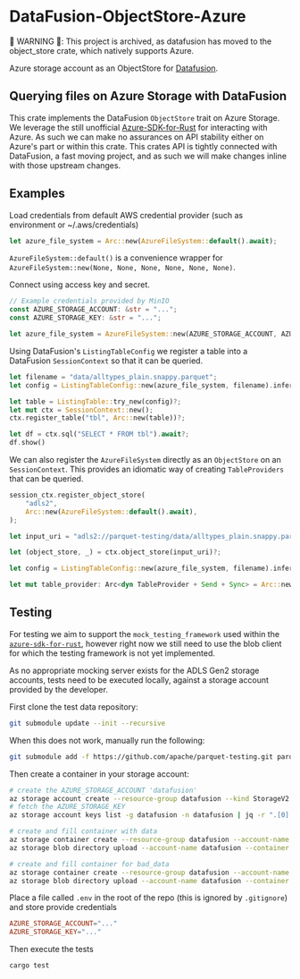 # DataFusion-ObjectStore-Azure

🚨 WARNING 🚨: This project is archived, as datafusion has moved to the object_store crate, which natively supports Azure.

Azure storage account as an ObjectStore for [Datafusion](https://github.com/apache/arrow-datafusion).

## Querying files on Azure Storage with DataFusion

This crate implements the DataFusion `ObjectStore` trait on Azure Storage. We leverage the still unofficial
[Azure-SDK-for-Rust](https://github.com/Azure/azure-sdk-for-rust) for interacting with Azure. As such we can
make no assurances on API stability either on Azure's part or within this crate. This crates API is tightly
connected with DataFusion, a fast moving project, and as such we will make changes inline with those upstream changes.

## Examples

Load credentials from default AWS credential provider (such as environment or ~/.aws/credentials)

```rust
let azure_file_system = Arc::new(AzureFileSystem::default().await);
```

`AzureFileSystem::default()` is a convenience wrapper for `AzureFileSystem::new(None, None, None, None, None, None)`.

Connect using access key and secret.

```rust
// Example credentials provided by MinIO
const AZURE_STORAGE_ACCOUNT: &str = "...";
const AZURE_STORAGE_KEY: &str = "...";

let azure_file_system = AzureFileSystem::new(AZURE_STORAGE_ACCOUNT, AZURE_STORAGE_KEY).await;
```

Using DataFusion's `ListingTableConfig` we register a table into a DataFusion `SessionContext` so that it can be queried.

```rust
let filename = "data/alltypes_plain.snappy.parquet";
let config = ListingTableConfig::new(azure_file_system, filename).infer().await?;

let table = ListingTable::try_new(config)?;
let mut ctx = SessionContext::new();
ctx.register_table("tbl", Arc::new(table))?;

let df = ctx.sql("SELECT * FROM tbl").await?;
df.show()
```

We can also register the `AzureFileSystem` directly as an `ObjectStore` on an `SessionContext`.
This provides an idiomatic way of creating `TableProviders` that can be queried.

```rust
session_ctx.register_object_store(
    "adls2",
    Arc::new(AzureFileSystem::default().await),
);

let input_uri = "adls2://parquet-testing/data/alltypes_plain.snappy.parquet";

let (object_store, _) = ctx.object_store(input_uri)?;

let config = ListingTableConfig::new(azure_file_system, filename).infer().await?;

let mut table_provider: Arc<dyn TableProvider + Send + Sync> = Arc::new(ListingTable::try_new(config)?);
```

## Testing

For testing we aim to support the `mock_testing_framework` used within the
[`azure-sdk-for-rust`](https://github.com/Azure/azure-sdk-for-rust), however right now we
still need to use the blob client for which the testing framework is not yet implemented.

As no appropriate mocking server exists for the ADLS Gen2 storage accounts, tests need to be executed
locally, against a storage account provided by the developer.

First clone the test data repository:

```bash
git submodule update --init --recursive
```

When this does not work, manually run the following:

```bash
git submodule add -f https://github.com/apache/parquet-testing.git parquet-testing
```

Then create a container in your storage account:

```bash
# create the AZURE_STORAGE_ACCOUNT 'datafusion'
az storage account create --resource-group datafusion --kind StorageV2 --location westeurope --sku Standard_LRS --name datafusion
# fetch the AZURE_STORAGE_KEY
az storage account keys list -g datafusion -n datafusion | jq -r ".[0].value"

# create and fill container with data
az storage container create --resource-group datafusion --account-name datafusion --public-access container --name parquet-testing-data
az storage blob directory upload --account-name datafusion --container parquet-testing-data -s "./parquet-testing/data/*" -d . --recursive

# create and fill container for bad_data
az storage container create --resource-group datafusion --account-name datafusion --public-access container --name parquet-testing-bad-data
az storage blob directory upload --account-name datafusion --container parquet-testing-bad-data -s "./parquet-testing/bad_data/*" -d . --recursive
```

Place a file called `.env` in the root of the repo (this is ignored by `.gitignore`) and store provide credentials

```toml
AZURE_STORAGE_ACCOUNT="..."
AZURE_STORAGE_KEY="..."
```

Then execute the tests

```sh
cargo test
```
